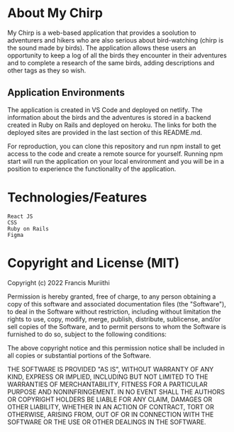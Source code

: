 # About My Chirp

My Chirp is a web-based application that provides a soolution to adventurers and hikers who are also serious about bird-watching (chirp is the sound made by birds). The application allows these users an opportunity to keep a log of all the birds they encounter in their adventures and to complete a research of the same birds, adding descriptions and other tags as they so wish. 

## Application Environments
The application is created in VS Code and deployed on netlify. The information about the birds and the adventures is stored in a backend created in Ruby on Rails and deployed on heroku. The links for both the deployed sites are provided in the last section of this README.md.

For reproduction, you can clone this repository and run npm install to get access to the code and create a remote source for yourself. Running npm start will run the application on your local environment and you will be in a position to experience the functionality of the application. 

# Technologies/Features
    React JS
    CSS
    Ruby on Rails
    Figma
# 
# Copyright and License (MIT)
Copyright (c) 2022 Francis Muriithi

Permission is hereby granted, free of charge, to any person obtaining a copy of this software and associated documentation files (the "Software"), to deal in the Software without restriction, including without limitation the rights to use, copy, modify, merge, publish, distribute, sublicense, and/or sell copies of the Software, and to permit persons to whom the Software is furnished to do so, subject to the following conditions:

The above copyright notice and this permission notice shall be included in all copies or substantial portions of the Software.

THE SOFTWARE IS PROVIDED "AS IS", WITHOUT WARRANTY OF ANY KIND, EXPRESS OR IMPLIED, INCLUDING BUT NOT LIMITED TO THE WARRANTIES OF MERCHANTABILITY, FITNESS FOR A PARTICULAR PURPOSE AND NONINFRINGEMENT. IN NO EVENT SHALL THE AUTHORS OR COPYRIGHT HOLDERS BE LIABLE FOR ANY CLAIM, DAMAGES OR OTHER LIABILITY, WHETHER IN AN ACTION OF CONTRACT, TORT OR OTHERWISE, ARISING FROM, OUT OF OR IN CONNECTION WITH THE SOFTWARE OR THE USE OR OTHER DEALINGS IN THE SOFTWARE.
